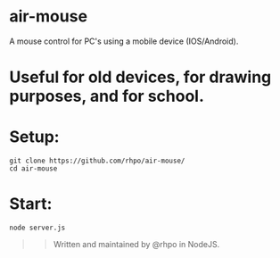 # air-mouse
A mouse control for PC's using a mobile device (IOS/Android).

# **Useful for old devices, for drawing purposes, and for school.**

# Setup:
```shell
git clone https://github.com/rhpo/air-mouse/
cd air-mouse
```


# Start:
``node server.js``

>> Written and maintained by @rhpo in NodeJS.
